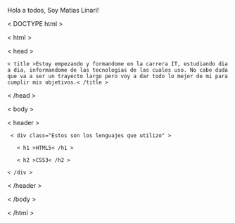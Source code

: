 Hola a todos, Soy Matias Linari!

< DOCTYPE html >

< html >

< head > 

    < title >Estoy empezando y formandome en la carrera IT, estudiando dia a dia, informandome de las tecnologias de las cuales uso. No cabe duda que va a ser un trayecto largo pero voy a dar todo lo mejor de mi para cumplir mis objetivos.< /title >
    
< /head >

< body >
   
   < header >
     
     < div class="Estos son los lenguajes que utilizo" >
       
       < h1 >HTML5< /h1 >
       
       < h2 >CSS3< /h2 >
    
    < /div >
   
   < /header >
  
  < /body >
  
  < /html >
